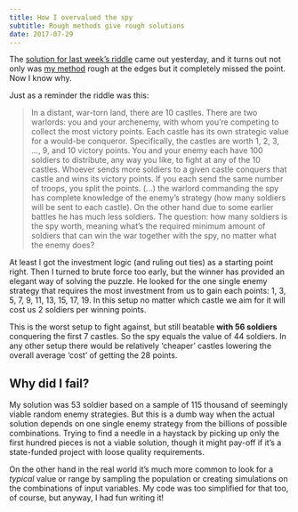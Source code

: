 ```yaml
---
title: How I overvalued the spy
subtitle: Rough methods give rough solutions
date: 2017-07-29
---
```


The [solution for last week’s riddle](https://fivethirtyeight.com/features/pick-a-number-any-number/) came out yesterday, and it turns out not only was [my method](http://dotkomblog.com/2017/07/24/how-much-is-a-spy-worth/) rough at the edges but it completely missed the point. Now I know why.

Just as a reminder the riddle was this:

> In a distant, war-torn land, there are 10 castles. There are two warlords: you and your archenemy, with whom you’re competing to collect the most victory points. Each castle has its own strategic value for a would-be conqueror. Specifically, the castles are worth 1, 2, 3, …, 9, and 10 victory points. You and your enemy each have 100 soldiers to distribute, any way you like, to fight at any of the 10 castles. Whoever sends more soldiers to a given castle conquers that castle and wins its victory points. If you each send the same number of troops, you split the points. (...) the warlord commanding the spy has complete knowledge of the enemy’s strategy (how many soldiers will be sent to each castle). On the other hand due to some earlier battles he has much less soldiers. The question: how many soldiers is the spy worth, meaning what’s the required minimum amount of soldiers that can win the war together with the spy, no matter what the enemy does?

At least I got the investment logic (and ruling out ties) as a starting point right. Then I turned to brute force too early, but the winner has provided an elegant way of solving the puzzle. He looked for the one single enemy strategy that requires the most investment from us to gain each points: 1, 3, 5, 7, 9, 11, 13, 15, 17, 19. In this setup no matter which castle we aim for it will cost us 2 soldiers per winning points.

This is the worst setup to fight against, but still beatable __with 56 soldiers__ conquering the first 7 castles. So the spy equals the value of 44 soldiers. In any other setup there would be relatively ‘cheaper’ castles lowering the overall average ‘cost’ of getting the 28 points.

## Why did I fail?

My solution was 53 soldier based on a sample of 115 thousand of seemingly viable random enemy strategies. But this is a dumb way when the actual solution depends on one single enemy strategy from the billions of possible combinations. Trying to find a needle in a haystack by picking up only the first hundred pieces is not a viable solution, though it might pay-off if it’s a state-funded project with loose quality requirements.

On the other hand in the real world it’s much more common to look for a _typical_ value or range by sampling the population or creating simulations on the combinations of input variables. My code was too simplified for that too, of course, but anyway, I had fun writing it!